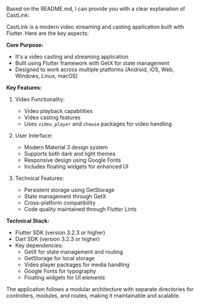 Based on the README.md, I can provide you with a clear explanation of CastLink:

CastLink is a modern video streaming and casting application built with Flutter. Here are the key aspects:

**Core Purpose:**
- It's a video casting and streaming application
- Built using Flutter framework with GetX for state management
- Designed to work across multiple platforms (Android, iOS, Web, Windows, Linux, macOS)

**Key Features:**
1. Video Functionality:
   - Video playback capabilities
   - Video casting features
   - Uses `video_player` and `chewie` packages for video handling

2. User Interface:
   - Modern Material 3 design system
   - Supports both dark and light themes
   - Responsive design using Google Fonts
   - Includes floating widgets for enhanced UI

3. Technical Features:
   - Persistent storage using GetStorage
   - State management through GetX
   - Cross-platform compatibility
   - Code quality maintained through Flutter Lints

**Technical Stack:**
- Flutter SDK (version 3.2.3 or higher)
- Dart SDK (version 3.2.3 or higher)
- Key dependencies:
  - GetX for state management and routing
  - GetStorage for local storage
  - Video player packages for media handling
  - Google Fonts for typography
  - Floating widgets for UI elements

The application follows a modular architecture with separate directories for controllers, modules, and routes, making it maintainable and scalable.
